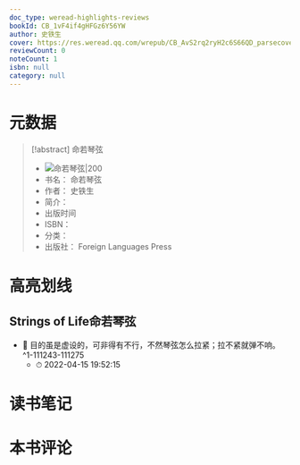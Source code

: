 ```yaml
---
doc_type: weread-highlights-reviews
bookId: CB_1vF4if4gHFGz6Y56YW
author: 史铁生
cover: https://res.weread.qq.com/wrepub/CB_AvS2rq2ryH2c6S66QD_parsecover
reviewCount: 0
noteCount: 1
isbn: null
category: null
---
```

# 元数据
> [!abstract] 命若琴弦
> - ![ 命若琴弦|200](https://res.weread.qq.com/wrepub/CB_AvS2rq2ryH2c6S66QD_parsecover)
> - 书名： 命若琴弦
> - 作者： 史铁生
> - 简介： 
> - 出版时间 
> - ISBN： 
> - 分类： 
> - 出版社： Foreign Languages Press

# 高亮划线

## Strings of Life命若琴弦


- 📌 目的虽是虚设的，可非得有不行，不然琴弦怎么拉紧；拉不紧就弹不响。 ^1-111243-111275
    - ⏱ 2022-04-15 19:52:15 
# 读书笔记

# 本书评论
